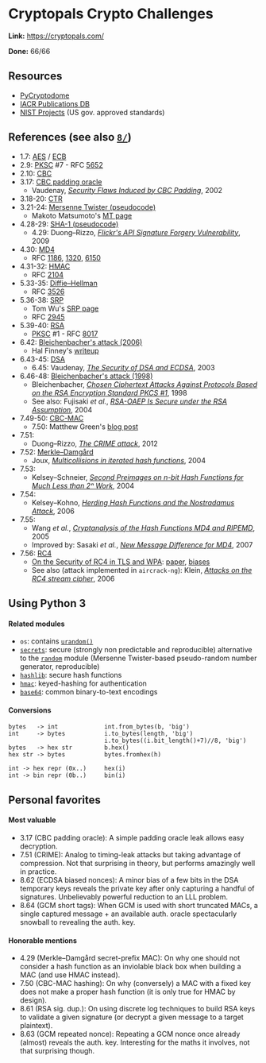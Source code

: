 # Cryptopals Crypto Challenges

**Link:** https://cryptopals.com/

**Done:** 66/66

## Resources

* [PyCryptodome](https://www.pycryptodome.org/en/latest/src/api.html)
* [IACR Publications DB](https://www.iacr.org/publications/access.php)
* [NIST Projects](https://csrc.nist.gov/projects) (US gov. approved standards)

## References (see also [`8/`](8/))

* 1.7: [AES](https://en.wikipedia.org/wiki/Advanced_Encryption_Standard) / [ECB](https://en.wikipedia.org/wiki/Block_cipher_mode_of_operation#Electronic_codebook_(ECB))
* 2.9: [PKSC](https://en.wikipedia.org/wiki/PKCS) #7 - RFC [5652](https://tools.ietf.org/html/rfc5652)
* 2.10: [CBC](https://en.wikipedia.org/wiki/Block_cipher_mode_of_operation#Cipher_block_chaining_(CBC))
* 3.17: [CBC padding oracle](https://en.wikipedia.org/wiki/Padding_oracle_attack)
  * Vaudenay, [_Security Flaws Induced by CBC Padding_](https://www.iacr.org/cryptodb/archive/2002/EUROCRYPT/2850/2850.pdf), 2002
* 3.18-20: [CTR](https://en.wikipedia.org/wiki/Block_cipher_mode_of_operation#Counter_(CTR))
* 3.21-24: [Mersenne Twister (pseudocode)](https://en.wikipedia.org/wiki/Mersenne_Twister)
  * Makoto Matsumoto's [MT page](http://www.math.sci.hiroshima-u.ac.jp/m-mat/MT/emt.html)
* 4.28-29: [SHA-1 (pseudocode)](https://en.wikipedia.org/wiki/SHA-1)
  * 4.29: Duong–Rizzo, [_Flickr's API Signature Forgery Vulnerability_](http://netifera.com/research/flickr_api_signature_forgery.pdf), 2009
* 4.30: [MD4](https://en.wikipedia.org/wiki/MD4)
  * RFC [1186](https://datatracker.ietf.org/doc/html/rfc1186), [1320](https://datatracker.ietf.org/doc/html/rfc1320), [6150](https://datatracker.ietf.org/doc/html/rfc6150)
* 4.31-32: [HMAC](https://en.wikipedia.org/wiki/HMAC)
  * RFC [2104](https://datatracker.ietf.org/doc/html/rfc2104)
* 5.33-35: [Diffie–Hellman](https://en.wikipedia.org/wiki/Diffie%E2%80%93Hellman_key_exchange)
  * RFC [3526](https://datatracker.ietf.org/doc/html/rfc3526/)
* 5.36-38: [SRP](https://en.wikipedia.org/wiki/Secure_Remote_Password_protocol)
  * Tom Wu's [SRP page](http://srp.stanford.edu/)
  * RFC [2945](https://datatracker.ietf.org/doc/html/rfc2945)
* 5.39-40: [RSA](https://en.wikipedia.org/wiki/RSA_(cryptosystem))
  * [PKSC](https://en.wikipedia.org/wiki/PKCS) #1 - RFC [8017](https://www.rfc-editor.org/rfc/rfc3447.html)
* 6.42: [Bleichenbacher's attack (2006)](https://en.wikipedia.org/wiki/Daniel_Bleichenbacher)
  * Hal Finney's [writeup](https://mailarchive.ietf.org/arch/msg/openpgp/5rnE9ZRN1AokBVj3VqblGlP63QE/)
* 6.43-45: [DSA](https://en.wikipedia.org/wiki/Digital_Signature_Algorithm)
  * 6.45: Vaudenay, [_The Security of DSA and ECDSA_](https://www.iacr.org/archive/pkc2003/25670309/25670309.pdf), 2003
* 6.46-48: [Bleichenbacher's attack (1998)](https://en.wikipedia.org/wiki/Adaptive_chosen-ciphertext_attack#Practical_attacks)
  * Bleichenbacher, [_Chosen Ciphertext Attacks Against Protocols Based on the RSA Encryption Standard PKCS #1_](https://link.springer.com/content/pdf/10.1007%2FBFb0055716.pdf), 1998
  * See also: Fujisaki _et al._, [_RSA-OAEP Is Secure under the RSA Assumption_](https://www.di.ens.fr/~pointche/Documents/Papers/2004_joc.pdf), 2004
* 7.49-50: [CBC-MAC](https://en.wikipedia.org/wiki/CBC-MAC)
  * 7.50: Matthew Green's [blog post](https://blog.cryptographyengineering.com/2013/02/15/why-i-hate-cbc-mac/)
* 7.51:
  * Duong–Rizzo, [_The CRIME attack_](http://netifera.com/research/crime/CRIME_ekoparty2012.pdf), 2012
* 7.52: [Merkle–Damgård](https://en.wikipedia.org/wiki/Merkle%E2%80%93Damg%C3%A5rd_construction)
  * Joux, [_Multicollisions in iterated hash functions_](https://www.iacr.org/archive/crypto2004/31520306/multicollisions.pdf), 2004
* 7.53:
  * Kelsey–Schneier, [_Second Preimages on n-bit Hash Functions for Much Less than 2ⁿ Work_](https://eprint.iacr.org/2004/304.pdf), 2004
* 7.54:
  * Kelsey–Kohno, [_Herding Hash Functions and the Nostradamus Attack_](https://homes.cs.washington.edu/~yoshi/papers/EC06/herding.pdf), 2006
* 7.55:
  * Wang _et al._, [_Cryptanalysis of the Hash Functions MD4 and RIPEMD_](https://www.iacr.org/archive/eurocrypt2005/34940001/34940001.pdf), 2005
  * Improved by: Sasaki _et al._, [_New Message Difference for MD4_](https://www.iacr.org/archive/fse2007/45930331/45930331.pdf), 2007
* 7.56: [RC4](https://en.wikipedia.org/wiki/RC4)
  * [On the Security of RC4 in TLS and WPA](http://www.isg.rhul.ac.uk/tls/): [paper](http://www.isg.rhul.ac.uk/tls/RC4biases.pdf), [biases](http://www.isg.rhul.ac.uk/tls/biases.pdf)
  * See also (attack implemented in `aircrack-ng`): Klein, [_Attacks on the RC4 stream cipher_](http://boisson.homeip.net/Luminy/RC4.pdf), 2006

## Using Python 3

#### Related modules

* `os`: contains [`urandom()`](https://docs.python.org/3/library/os.html#os.urandom)
* [`secrets`](https://docs.python.org/3/library/secrets.html): secure (strongly non predictable and reproducible) alternative to the [`random`](https://docs.python.org/3/library/random.html) module (Mersenne Twister-based pseudo-random number generator, reproducible)
* [`hashlib`](https://docs.python.org/3/library/hashlib.html): secure hash functions
* [`hmac`](https://docs.python.org/3/library/hmac.html): keyed-hashing for authentication
* [`base64`](https://docs.python.org/3/library/base64.html): common binary-to-text encodings

#### Conversions

```
bytes   -> int             int.from_bytes(b, 'big')
int     -> bytes           i.to_bytes(length, 'big')
                           i.to_bytes((i.bit_length()+7)//8, 'big')
bytes   -> hex str         b.hex()
hex str -> bytes           bytes.fromhex(h)
```

```
int -> hex repr (0x..)     hex(i)
int -> bin repr (0b..)     bin(i)
```

## Personal favorites

#### Most valuable

* 3.17 (CBC padding oracle): A simple padding oracle leak allows easy decryption.
* 7.51 (CRIME): Analog to timing-leak attacks but taking advantage of compression. Not that surprising in theory, but performs amazingly well in practice.
* 8.62 (ECDSA biased nonces): A minor bias of a few bits in the DSA temporary keys reveals the private key after only capturing a handful of signatures. Unbelievably powerful reduction to an LLL problem.
* 8.64 (GCM short tags): When GCM is used with short truncated MACs, a single captured message + an available auth. oracle spectacularly snowball to revealing the auth. key.

#### Honorable mentions

* 4.29 (Merkle–Damgård secret-prefix MAC): On why one should not consider a hash function as an inviolable black box when building a MAC (and use HMAC instead).
* 7.50 (CBC-MAC hashing): On why (conversely) a MAC with a fixed key does not make a proper hash function (it is only true for HMAC by design).
* 8.61 (RSA sig. dup.): On using discrete log techniques to build RSA keys to validate a given signature (or decrypt a given message to a target plaintext).
* 8.63 (GCM repeated nonce): Repeating a GCM nonce once already (almost) reveals the auth. key. Interesting for the maths it involves, not that surprising though.
